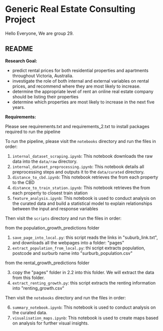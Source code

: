 # Generic Real Estate Consulting Project

Hello Everyone, 
We are group 29.

## README
**Research Goal:**
- predict rental prices for both residential properties and apartments throughout Victoria, Australia. 
- investigate the role of both internal and external variables on rental prices, and recommend where they are most likely to increase.
- determine the appropriate level of rent an online real estate company should be listing their properties
- determine which properties are most likely to increase in the next five years.


**Requirements:** 

Please see requirements.txt and requirements_2.txt to install packages required to run the pipeline



To run the pipeline, please visit the `notebooks` directory and run the files in order:


1. `internal_dataset_scraping.ipynb`: This notebook downloads the raw data into the `data/raw` directory.
2. `internal_dataset_preprocessing.ipynb`: This notebook details all preprocessing steps and outputs it to the `data/curated` directory.
3. `distance_to_cbd.ipynb`: This notebook retrieves the from each property to the CBD
4. `distance_to_train_station.ipynb`: This notebook retrieves the from each property to closest train station
5. `feature_analysis.ipynb`: This notebook is used to conduct analysis on the curated data and build a statistical model to explain relationships between the input and response variables 

Then visit the `scripts` directory and run the files in order: 

from the population_growth_predictions folder 

1. `save_page_into_local.py`: this script reads the links in "suburb_link.txt", and downloads all the webpages into a folder: "pages"
2. `extract_population_from_local.py`: thi script extracts population, postcode and surburb name into "surburb_population.csv"

 from the rental_growth_predictions folder

3. copy the "pages" folder in 2.2 into this folder. We will extract the data from this folder.
4. `extract_renting_growth.py`: this script extracts the renting information into "renting_growth.csv"

Then visit the `notebooks` directory and run the files in order: 

6. `summary_notebook.ipynb`: This notebook is used to conduct analysis on the curated data.
7. `visualisation_maps.ipynb`: This notebook is used to create maps based on analysis for further visual insights.
